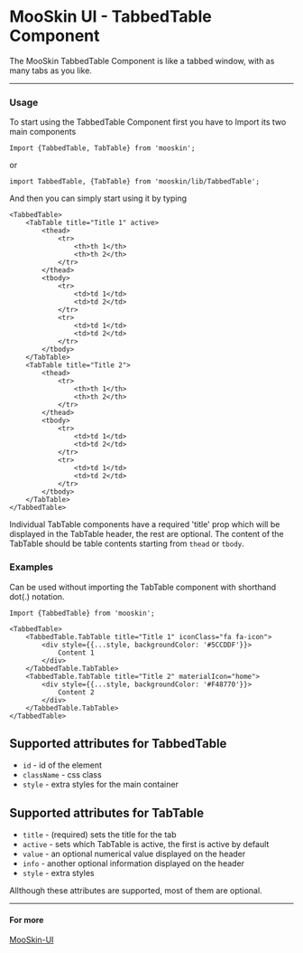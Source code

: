 # MooSkin UI - TabbedTable Component

The MooSkin TabbedTable Component is like a tabbed window, with as many tabs as you like.

___

### Usage

To start using the TabbedTable Component first you have to Import its two main components

```
Import {TabbedTable, TabTable} from 'mooskin';
```
or
```
import TabbedTable, {TabTable} from 'mooskin/lib/TabbedTable';
```

And then you can simply start using it by typing

```
<TabbedTable>
    <TabTable title="Title 1" active>
        <thead>
            <tr>
                <th>th 1</th>
                <th>th 2</th>
            </tr>
        </thead>
        <tbody>
            <tr>
                <td>td 1</td>
                <td>td 2</td>
            </tr>
            <tr>
                <td>td 1</td>
                <td>td 2</td>
            </tr>
        </tbody>
    </TabTable>
    <TabTable title="Title 2">
        <thead>
            <tr>
                <th>th 1</th>
                <th>th 2</th>
            </tr>
        </thead>
        <tbody>
            <tr>
                <td>td 1</td>
                <td>td 2</td>
            </tr>
            <tr>
                <td>td 1</td>
                <td>td 2</td>
            </tr>
        </tbody>
    </TabTable>
</TabbedTable>
```


Individual TabTable components have a required 'title' prop which will be displayed in the TabTable header, the rest are optional. The content of the TabTable should be table contents starting from `thead` or `tbody`.

### Examples

Can be used without importing the TabTable component with shorthand dot(.) notation.

```
Import {TabbedTable} from 'mooskin';

<TabbedTable>
    <TabbedTable.TabTable title="Title 1" iconClass="fa fa-icon">
        <div style={{...style, backgroundColor: '#5CCDDF'}}>
            Content 1
        </div>
    </TabbedTable.TabTable>
    <TabbedTable.TabTable title="Title 2" materialIcon="home">
        <div style={{...style, backgroundColor: '#F48770'}}>
            Content 2
        </div>
    </TabbedTable.TabTable>
</TabbedTable>
```

<div class="playground-doc">

## Supported attributes for TabbedTable

* `id` - id of the element
* `className` - css class
* `style` - extra styles for the main container

## Supported attributes for TabTable 

* `title` - (required) sets the title for the tab
* `active` - sets which TabTable is active, the first is active by default
* `value` - an optional numerical value displayed on the header
* `info` - another optional information displayed on the header
* `style` -  extra styles 

</div>

Allthough these attributes are supported, most of them are optional.

___

#### For more

[MooSkin-UI](https://github.com/moosend/mooskin-ui)